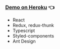### [Demo on Heroku](https://web-manager-rus.herokuapp.com/) :point_left:

- React
- Redux, redux-thunk
- Typescript
- Styled-components
- Ant Design
